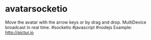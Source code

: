 # avatarsocketio
Move the avatar with the arrow keys or by drag and drop. MultiDevice broadcast in real time. #socketio #javascript #nodejs
Example: http://pictur.io
